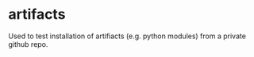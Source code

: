 # artifacts
Used to test installation of artifiacts (e.g. python modules) from a private github repo.
